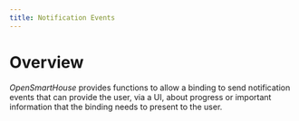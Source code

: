 ```yaml
---
title: Notification Events
---
```


# Overview

_OpenSmartHouse_ provides functions to allow a binding to send notification events that can provide the user, via a UI, about progress or important information that the binding needs to present to the user.